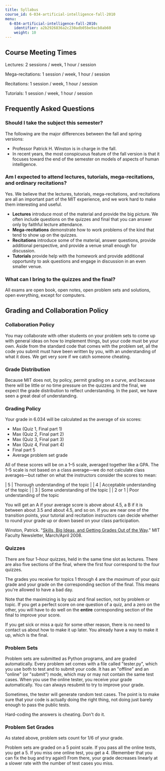 ```yaml
---
title: Syllabus
course_id: 6-034-artificial-intelligence-fall-2010
menu:
  6-034-artificial-intelligence-fall-2010:
    identifier: a2b2926836a2c230adb05be9acb8ab60
    weight: 10
---
```

Course Meeting Times
--------------------

Lectures: 2 sessions / week, 1 hour / session

Mega-recitations: 1 session / week, 1 hour / session

Recitations: 1 session / week, 1 hour / session

Tutorials: 1 session / week, 1 hour / session

Frequently Asked Questions
--------------------------

### Should I take the subject this semester?

The following are the major differences between the fall and spring versions:

*   Professor Patrick H. Winston is in charge in the fall.
*   In recent years, the most conspicuous feature of the fall version is that it focuses toward the end of the semester on models of aspects of human intelligence.

### Am I expected to attend lectures, tutorials, mega-recitations, and ordinary recitations?

Yes. We believe that the lectures, tutorials, mega-recitations, and recitations are all an important part of the MIT experience, and we work hard to make them interesting and useful.

*   **Lectures** introduce most of the material and provide the big picture. We often include questions on the quizzes and final that you can answer only by faithful lecture attendance.
*   **Mega-recitations** demonstrate how to work problems of the kind that tend to show up on the quizzes.
*   **Recitations** introduce some of the material, answer questions, provide additional perspective, and provide a venue small enough for discussion.
*   **Tutorials** provide help with the homework and provide additional opportunity to ask questions and engage in discussion in an even smaller venue.

### What can I bring to the quizzes and the final?

All exams are open book, open notes, open problem sets and solutions, open everything, except for computers.

Grading and Collaboration Policy
--------------------------------

### Collaboration Policy

You may collaborate with other students on your problem sets to come up with general ideas on how to implement things, but your code must be your own. Aside from the standard code that comes with the problem set, all the code you submit must have been written by you, with an understanding of what it does. We get very sore if we catch someone cheating.

### Grade Distribution

Because MIT does not, by policy, permit grading on a curve, and because there will be little or no time pressure on the quizzes and the final, we expect the grade distribution to reflect understanding. In the past, we have seen a great deal of understanding.

### Grading Policy

Your grade in 6.034 will be calculated as the average of six scores:

*   Max (Quiz 1, Final part 1)
*   Max (Quiz 2, Final part 2)
*   Max (Quiz 3, Final part 3)
*   Max (Quiz 4, Final part 4)
*   Final part 5
*   Average problem set grade

All of these scores will be on a 1–5 scale, averaged together like a GPA. The 1–5 scale is not based on a class average—we do not calculate class averages—but rather on what the instructors consider the scores to mean:

| 5 | Thorough understanding of the topic |
| 4 | Acceptable understanding of the topic |
| 3 | Some understanding of the topic |
| 2 or 1 | Poor understanding of the topic 

You will get an A if your average score is above about 4.5, a B if it is between about 3.5 and about 4.5, and so on. If you are near one of the transition points, your tutorial and recitation instructors can decide whether to round your grade up or down based on your class participation.

Winston, Patrick. "[Skills, Big Ideas, and Getting Grades Out of the Way](http://web.mit.edu/fnl/volume/204/winston.html)." MIT Faculty Newsletter, March/April 2008.

### Quizzes

There are four 1–hour quizzes, held in the same time slot as lectures. There are also five sections of the final, where the first four correspond to the four quizzes.

The grades you receive for topics 1 through 4 are the _maximum_ of your quiz grade and your grade on the corresponding section of the final. This means you're allowed to have a bad day.

Note that the maximizing is by quiz and final section, not by problem or topic. If you get a perfect score on one question of a quiz, and a zero on the other, you will have to do well on the **entire** corresponding section of the final to improve your score.

If you get sick or miss a quiz for some other reason, there is no need to contact us about how to make it up later. You already have a way to make it up, which is the final.

### Problem Sets

Problem sets are submitted as Python programs, and are graded automatically. Every problem set comes with a file called "tester.py", which you use both to test and to submit your code. It has an "offline" and an "online" (or "submit") mode, which may or may not contain the same test cases. When you use the online tester, you receive your grade automatically. You can always resubmit to try to improve your grade.

Sometimes, the tester will generate random test cases. The point is to make sure that your code is actually doing the right thing, not doing just barely enough to pass the public tests.

Hard-coding the answers is cheating. Don't do it.

### Problem Set Grades

As stated above, problem sets count for 1/6 of your grade.

Problem sets are graded on a 5 point scale. If you pass all the online tests, you get a 5. If you miss one online test, you get a 4. (Remember that you can fix the bug and try again!) From there, your grade decreases linearly at a slower rate with the number of test cases you miss.